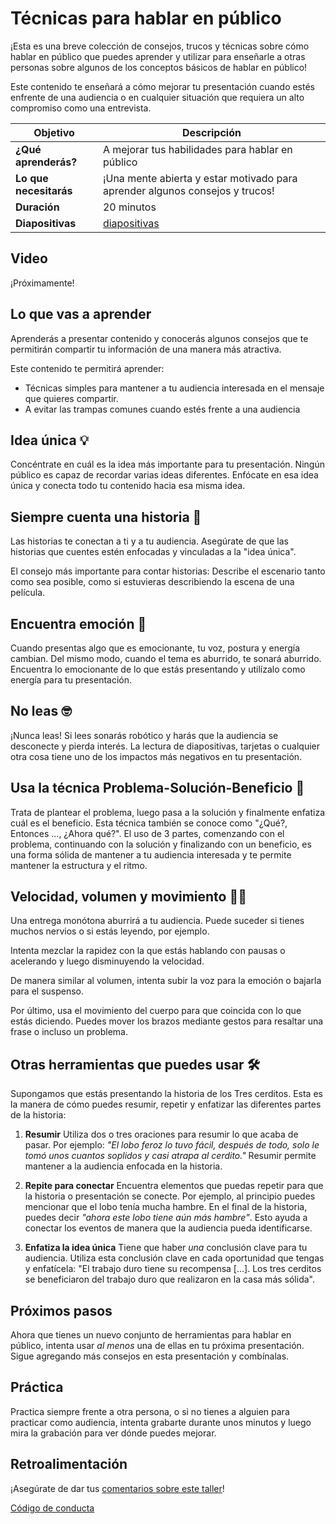 # Técnicas para hablar en público

¡Esta es una breve colección de consejos, trucos y técnicas sobre cómo hablar en público que puedes aprender y utilizar para enseñarle a otras personas sobre algunos de los conceptos básicos de hablar en público!

Este contenido te enseñará a cómo mejorar tu presentación cuando estés enfrente de una audiencia o en cualquier situación que requiera un alto compromiso como una entrevista.


| **Objetivo** | Descripción |
| -------------------------------------------- | ------------------------------------------------------------------- |
| **¿Qué aprenderás?** | A mejorar tus habilidades para hablar en público |
| **Lo que necesitarás** | ¡Una mente abierta y estar motivado para aprender algunos consejos y trucos! |
| **Duración** | 20 minutos |
| **Diapositivas** | [diapositivas](../../slides.pptx) |

## Video

¡Próximamente!

<!--
[![recorrido de la presentación](./images/promo.png)](https://youtu.be/xxxxxxx "recorrido de la presentación")
> 🎥 Haz clic en esta imagen para ver a Alfredo guiarte a través de la presentación
-->


## Lo que vas a aprender

Aprenderás a presentar contenido y conocerás algunos consejos que te permitirán compartir tu información de una manera más atractiva.

Este contenido te permitirá aprender:

- Técnicas simples para mantener a tu audiencia interesada en el mensaje que quieres compartir.
- A evitar las trampas comunes cuando estés frente a una audiencia

## Idea única 💡

Concéntrate en cuál es la idea más importante para tu presentación. Ningún público es capaz de recordar varias ideas diferentes. Enfócate en esa idea única y conecta todo tu contenido hacia esa misma idea.

## Siempre cuenta una historia 📘

Las historias te conectan a ti y a tu audiencia. Asegúrate de que las historias que cuentes estén enfocadas y vinculadas a la "idea única".

El consejo más importante para contar historias: Describe el escenario tanto como sea posible, como si estuvieras describiendo la escena de una película.

## Encuentra emoción 🤩

Cuando presentas algo que es emocionante, tu voz, postura y energía cambian. Del mismo modo, cuando el tema es aburrido, te sonará aburrido. Encuentra lo emocionante de lo que estás presentando y utilízalo como energía para tu presentación.

## No leas 🤓

¡Nunca leas! Si lees sonarás robótico y harás que la audiencia se desconecte y pierda interés. La lectura de diapositivas, tarjetas o cualquier otra cosa tiene uno de los impactos más negativos en tu presentación.

## Usa la técnica Problema-Solución-Beneficio 🎯

Trata de plantear el problema, luego pasa a la solución y finalmente enfatiza cuál es el beneficio. Esta técnica también se conoce como "¿Qué?, Entonces ..., ¿Ahora qué?". El uso de 3 partes, comenzando con el problema, continuando con la solución y finalizando con un beneficio, es una forma sólida de mantener a tu audiencia interesada y te permite mantener la estructura y el ritmo.

## Velocidad, volumen y movimiento 🏃🏽

Una entrega monótona aburrirá a tu audiencia. Puede suceder si tienes muchos nervios o si estás leyendo, por ejemplo.

Intenta mezclar la rapidez con la que estás hablando con pausas o acelerando y luego disminuyendo la velocidad.

De manera similar al volumen, intenta subir la voz para la emoción o bajarla para el suspenso.

Por último, usa el movimiento del cuerpo para que coincida con lo que estás diciendo. Puedes mover los brazos mediante gestos para resaltar una frase o incluso un problema.

## Otras herramientas que puedes usar 🛠

Supongamos que estás presentando la historia de los Tres cerditos. Esta es la manera de cómo puedes resumir, repetir y enfatizar las diferentes partes de la historia:

1. **Resumir**
Utiliza dos o tres oraciones para resumir lo que acaba de pasar. Por ejemplo: _"El lobo feroz lo tuvo fácil, después de todo, solo le tomó unos cuantos soplidos y casi atrapa al cerdito."_
Resumir permite mantener a la audiencia enfocada en la historia.

1. **Repite para conectar**
Encuentra elementos que puedas repetir para que la historia o presentación se conecte. Por ejemplo, al principio puedes mencionar que el lobo tenía mucha hambre. En el final de la historia, puedes decir _"ahora este lobo tiene aún más hambre"_. Esto ayuda a conectar los eventos de manera que la audiencia pueda identificarse.


1. **Enfatiza la idea única**
Tiene que haber *una* conclusión clave para tu audiencia. Utiliza esta conclusión clave en cada oportunidad que tengas y enfatícela: "El trabajo duro tiene su recompensa [...]. Los tres cerditos se beneficiaron del trabajo duro que realizaron en la casa más sólida".


## Próximos pasos

Ahora que tienes un nuevo conjunto de herramientas para hablar en público, intenta usar _al menos_ una de ellas en tu próxima presentación. Sigue agregando más consejos en esta presentación y combínalas.

## Práctica

Practica siempre frente a otra persona, o si no tienes a alguien para practicar como audiencia, intenta grabarte durante unos minutos y luego mira la grabación para ver dónde puedes mejorar.

## Retroalimentación

¡Asegúrate de dar tus [comentarios sobre este taller](https://forms.office.com/r/MdhJWMZthR)!

[Código de conducta](../../../../CODE_OF_CONDUCT.md)
